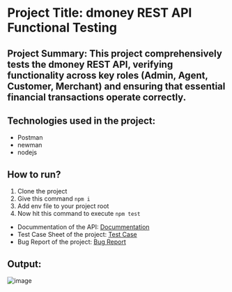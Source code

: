 # Project Title: dmoney REST API Functional Testing
## Project Summary: This project comprehensively tests the dmoney REST API, verifying functionality across key roles (Admin, Agent, Customer, Merchant) and ensuring that essential financial transactions operate correctly.
## Technologies used in the project: 
- Postman
- newman
- nodejs
## How to run? 
1. Clone the project
2. Give this command `npm i`
3. Add env file to your project root
4. Now hit this command to execute
```npm test```

- Docummentation of the API: [Docummentation](https://documenter.getpostman.com/view/24145992/2sAXjPzpK2)
- Test Case Sheet of the project: [Test Case](https://docs.google.com/spreadsheets/d/1YYQRV_TlaJ9MszLwYN4qUdQmWIXqywcH/edit?usp=sharing&ouid=118220119586256347036&rtpof=true&sd=true)
- Bug Report of the project: [Bug Report](https://docs.google.com/spreadsheets/d/1M_uacc1lYsEKIQ_zyW2jTq3quhAC8FtBzcJ-N28g6uA/edit?gid=981330302#gid=981330302)

## Output:
![image](https://github.com/user-attachments/assets/26798f53-dfe4-42fa-8309-96328e28cd0e)



